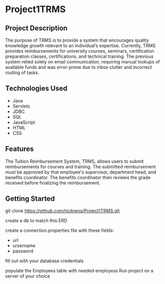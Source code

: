 # Project1TRMS

## Project Description
The purpose of TRMS is to provide a system that encourages quality knowledge growth relevant to an individual’s expertise.   Currently, TRMS provides reimbursements for university courses, seminars, certification preparation classes, certifications, and technical training.  The previous system relied solely on email communication, requiring manual lookups of available funds and was error-prone due to inbox clutter and incorrect routing of tasks.

## Technologies Used
* Java
* Servlets
* JDBC
* SQL
* JavaScript
* HTML
* CSS

## Features
The Tuition Reimbursement System, TRMS, allows users to submit reimbursements for courses and training. The submitted reimbursement must be approved by that employee's supervisor, department head, and benefits coordinator. The benefits coordinator then reviews the grade received before finalizing the reimbursement.

## Getting Started
git clone https://github.com/nickrens/Project1TRMS.git

create a db to match this ERD

create a connection.properties file with these fields:
* url
* ursername
* password

fill out with your database credentials

populate the Employees table with needed employess
Run project on a server of your choice
